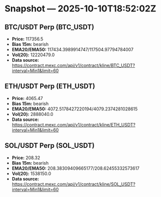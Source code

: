 # Snapshot — 2025-10-10T18:52:02Z

## BTC/USDT Perp (BTC_USDT)
- **Price:** 117356.5
- **Bias 15m:** bearish
- **EMA20/EMA50:** 117434.3989914747/117504.97794784007
- **Vol(20):** 12220479.0
- **Data source:** https://contract.mexc.com/api/v1/contract/kline/BTC_USDT?interval=Min1&limit=60

## ETH/USDT Perp (ETH_USDT)
- **Price:** 4065.47
- **Bias 15m:** bearish
- **EMA20/EMA50:** 4072.5178427220194/4079.2374281028615
- **Vol(20):** 2888040.0
- **Data source:** https://contract.mexc.com/api/v1/contract/kline/ETH_USDT?interval=Min1&limit=60

## SOL/USDT Perp (SOL_USDT)
- **Price:** 208.32
- **Bias 15m:** bearish
- **EMA20/EMA50:** 208.38309409665177/208.62455332573617
- **Vol(20):** 1538150.0
- **Data source:** https://contract.mexc.com/api/v1/contract/kline/SOL_USDT?interval=Min1&limit=60

